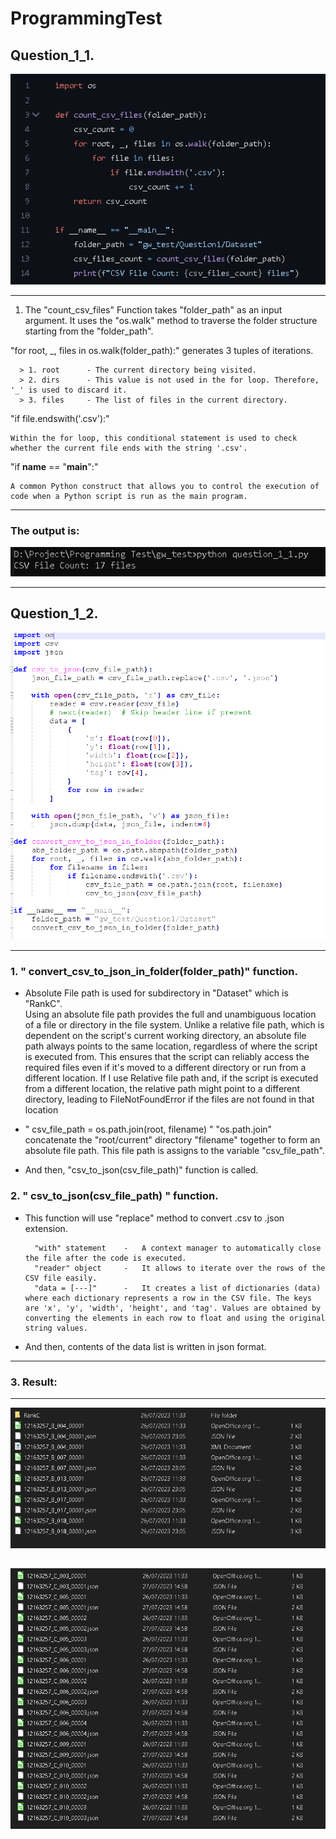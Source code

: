# ProgrammingTest

## Question_1_1.

![Image](./screenshots/q1.1script.PNG)

---

1. The "count_csv_files" Function takes "folder_path" as an input argument. It uses the "os.walk" method to traverse the folder structure starting from the "folder_path".

"for root, _, files in os.walk(folder_path):" generates 3 tuples of iterations.

      > 1. root      - The current directory being visited.
	  > 2. dirs      - This value is not used in the for loop. Therefore, '_' is used to discard it.
	  > 3. files     - The list of files in the current directory.

"if file.endswith('.csv'):"

	Within the for loop, this conditional statement is used to check whether the current file ends with the string '.csv'. 

"if __name__ == "__main__":"

	A common Python construct that allows you to control the execution of code when a Python script is run as the main program.

---
### The output is:

![Image](./screenshots/q1.1output.PNG)

---
## Question_1_2.

![Image](./screenshots/q.1.2script.PNG)

---

### 1. " convert_csv_to_json_in_folder(folder_path)" function.
- Absolute File path is used for subdirectory in "Dataset" which is "RankC".	
Using an absolute file path provides the full and unambiguous location of a file or directory in the file system. Unlike a relative file path, which is dependent on the script's current working directory, an absolute file path always points to the same location, regardless of where the script is executed from. This ensures that the script can reliably access the required files even if it's moved to a different directory or run from a different location. If I use Relative file path and, if the script is executed from a different location, the relative path might point to a different directory, leading to FileNotFoundError if the files are not found in that location

- " csv_file_path = os.path.join(root, filename) " 
	"os.path.join" concatenate the "root/current" directory "filename" together to form an absolute file path. This file path is assigns to the variable "csv_file_path".

- And then, "csv_to_json(csv_file_path)" function is called.

### 2. " csv_to_json(csv_file_path) " function.

- This function will use "replace" method to convert .csv to .json extension.

		"with" statement	-	A context manager to automatically close the file after the code is executed.
		"reader" object		-	It allows to iterate over the rows of the CSV file easily.
		"data = [---]"		-	It creates a list of dictionaries (data) where each dictionary represents a row in the CSV file. The keys are 'x', 'y', 'width', 'height', and 'tag'. Values are obtained by converting the elements in each row to float and using the original string values. 	

- And then, contents of the data list is written in json format.

---

### 3. Result:

---
![Image](./screenshots/q.1.2tojson.PNG)

![Image](./screenshots/q.1.2tojson2.PNG)
---
